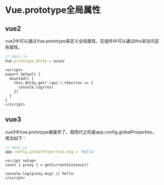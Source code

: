 
# Vue.prototype全局属性
## vue2
vue2中可以通过Vue.prototype来定义全局属性，在组件中可以通过this来访问这些属性。

```js
// main.js
Vue.prototype.$http = axios
```

```vue
<script>
export default {
  mounted() {
    this.$http.get('/api').then(res => {
      console.log(res)
    })
  }
}
</script>
```
## vue3

vue3中Vue.prototype被废弃了，取而代之的是app.config.globalProperties，用法如下：

```js
// main.js
app.config.globalProperties.msg = 'hello'
```

```vue
<script setup>
const { proxy } = getCurrentInstance()

console.log(proxy.msg) // hello
</script>
```